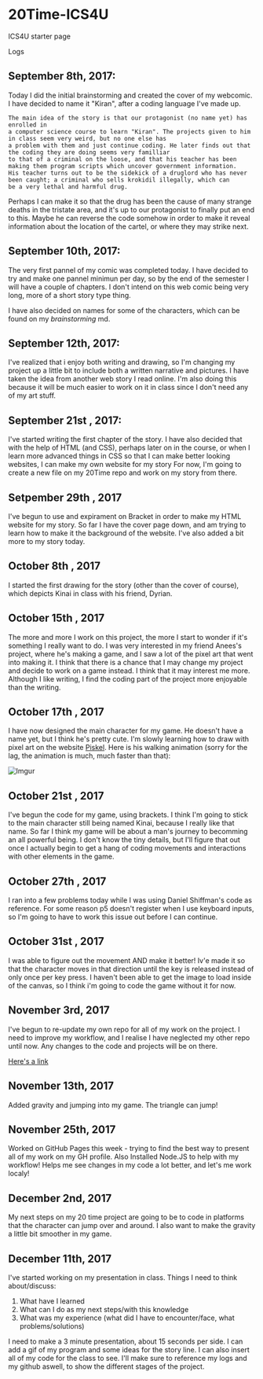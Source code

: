 # 20Time-ICS4U
ICS4U starter page

Logs

September 8th, 2017:
------------------------------------------------------------------------------------------------------------------------------------------
  Today I did the initial brainstorming and created the cover of my webcomic. I have decided to name it "Kiran",
  after a coding language I've made up.
  
    The main idea of the story is that our protagonist (no name yet) has enrolled in
    a computer science course to learn "Kiran". The projects given to him in class seem very weird, but no one else has
    a problem with them and just continue coding. He later finds out that the coding they are doing seems very familliar
    to that of a criminal on the loose, and that his teacher has been making them program scripts which uncover government information.
    His teacher turns out to be the sidekick of a druglord who has never been caught; a criminal who sells krokidil illegally, which can
    be a very lethal and harmful drug. 
    
  Perhaps I can make it so that the drug has been the cause of many strange deaths in the tristate area, and it's up to our protagonist
  to finally put an end to this. Maybe he can reverse the code somehow in order to make it reveal information about the location of
  the cartel, or where they may strike next.

September 10th, 2017:
------------------------------------------------------------------------------------------------------------------------------------------
  The very first pannel of my comic was completed today. I have decided to try and make one pannel minimun per day, so by the end of the
  semester I will have a couple of chapters. I don't intend on this web comic being very long, more of a short story type thing.
   
  I have also decided on names for some of the characters, which can be found on my *brainstorming* md.
   
September 12th, 2017:
------------------------------------------------------------------------------------------------------------------------------------------
  I've realized that i enjoy both writing and drawing, so I'm changing my project up a little bit to include both a written narrative and pictures. I have taken the idea from another web story I read online. I'm also doing this because it will be much easier to work on it in class since I don't need any of my art stuff.
  
September 21st , 2017:
------------------------------------------------------------------------------------------------------------------------------------------
I've started writing the first chapter of the story. I have also decided that with the help of HTML (and CSS), perhaps later on in the course, or when I learn more advanced things in CSS so that I can make better looking websites, I can make my own website for my story For now, I'm going to create a new file on my 20Time repo and work on my story from there.

Setpember 29th , 2017
------------------------------------------------------------------------------------------------------------------------------------------
I've begun to use and expirament on Bracket in order to make my HTML website for my story. So far I have the cover page down, and am trying to learn how to make it the background of the website. I've also added a bit more to my story today.

October 8th , 2017
------------------------------------------------------------------------------------------------------------------------------------------
I started the first drawing for the story (other than the cover of course), which depicts Kinai in class with his friend, Dyrian.

October 15th , 2017
------------------------------------------------------------------------------------------------------------------------------------------
The more and more I work on this project, the more I start to wonder if it's something I really want to do. I was very interested in my friend Anees's project, where he's making a game, and I saw a lot of the pixel art that went into making it. I think that there is a chance that I may change my project and decide to work on a game instead. I think that it may interest me more. Although I like writing, I find the coding part of the project more enjoyable than the writing.

October 17th , 2017
------------------------------------------------------------------------------------------------------------------------------------------
I have now designed the main character for my game. He doesn't have a name yet, but I think he's pretty cute. I'm slowly learning how to
draw with pixel art on the website [Piskel](https://www.piskelapp.com/). Here is his walking animation (sorry for the lag, the animation is much, much faster than that):

![Imgur](https://i.imgur.com/eucKGO1.gif "Character")

October 21st , 2017
------------------------------------------------------------------------------------------------------------------------------------------
I've begun the code for my game, using brackets. I think I'm going to stick to the main character still being named Kinai, because I really like that name. So far I think my game will be about a man's journey to becomming an all powerful being. I don't know the tiny details, but I'll figure that out once I actually begin to get a hang of coding movements and interactions with other elements in the game.

October 27th , 2017
------------------------------------------------------------------------------------------------------------------------------------------
I ran into a few problems today while I was using Daniel Shiffman's code as reference. For some reason p5 doesn't register when I use keyboard inputs, so I'm going to have to work this issue out before I can continue.

October 31st , 2017
------------------------------------------------------------------------------------------------------------------------------------------
I was able to figure out the movement AND make it better! Iv'e made it so that the character moves in that direction until the key is released instead of only once per key press. I haven't been able to get the image to load inside of the canvas, so I think i'm going to code the game without it for now.

November 3rd, 2017
------------------------------------------------------------------------------------------------------------------------------------------
I've begun to re-update my own repo for all of my work on the project. I need to improve my workflow, and I realise I have neglected my other repo until now. Any changes to the code and projects will be on there. 

[Here's a link](https://github.com/nikitayvchv/20TimeProject)

November 13th, 2017
------------------------------------------------------------------------------------------------------------------------------------------
Added gravity and jumping into my game. The triangle can jump!

November 25th, 2017
------------------------------------------------------------------------------------------------------------------------------------------
Worked on GitHub Pages this week - trying to find the best way to present all of my work on my GH profile. Also Installed Node.JS to help with my workflow! Helps me see changes in my code a lot better, and let's me work localy!

December 2nd, 2017
------------------------------------------------------------------------------------------------------------------------------------------
My next steps on my 20 time project are going to be to code in platforms that the character can jump over and around. I also want to make the gravity a little bit smoother in my game.

December 11th, 2017
------------------------------------------------------------------------------------------------------------------------------------------
I've started working on my presentation in class. 
Things I need to think about/discuss:
1. What have I learned
2. What can I do as my next steps/with this knowledge
3. What was my experience (what did I have to encounter/face, what problems/solutions)

I need to make a 3 minute presentation, about 15 seconds per side. I can add a gif of my program and some ideas for the story line. I can also insert all of my code for the class to see. I'll make sure to reference my logs and my github aswell, to show the different stages of the project.
